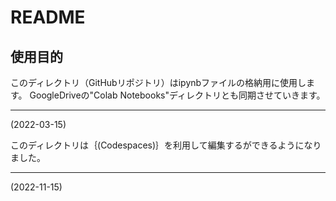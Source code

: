 # README

## 使用目的
このディレクトリ（GitHubリポジトリ）はipynbファイルの格納用に使用します。
GoogleDriveの"Colab Notebooks"ディレクトリとも同期させていきます。

---
(2022-03-15)


このディレクトリは｛(Codespaces)｝を利用して編集するができるようになりました。

---
(2022-11-15)
